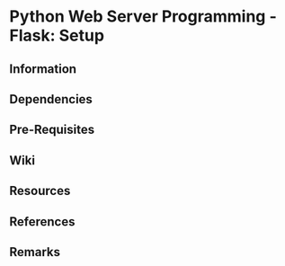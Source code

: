 # Python Web Server Programming - Flask: Setup

## Information

## Dependencies

## Pre-Requisites

## Wiki

## Resources

## References

## Remarks
